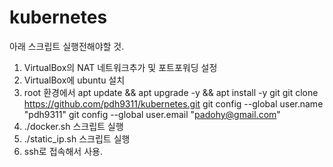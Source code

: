 # kubernetes

아래 스크립트 실행전해야할 것.
1. VirtualBox의 NAT 네트워크추가 및 포트포워딩 설정
2. VirtualBox에 ubuntu 설치
3. root 환경에서
	apt update && apt upgrade -y && apt install -y git
	git clone https://github.com/pdh9311/kubernetes.git
	git config --global user.name "pdh9311"
	git config --global user.email "padohy@gmail.com"
4. ./docker.sh 스크립트 실행
5. ./static_ip.sh 스크립트 실행
6. ssh로 접속해서 사용.

